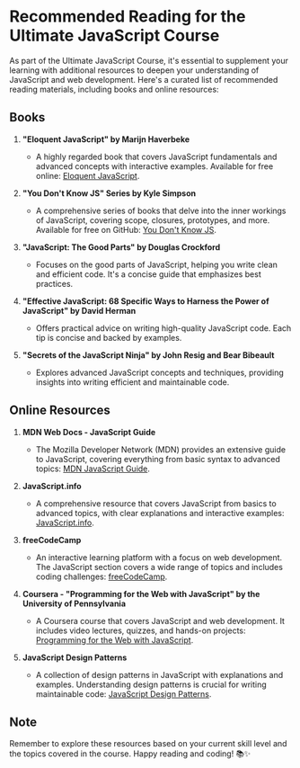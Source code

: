 # Recommended Reading for the Ultimate JavaScript Course

As part of the Ultimate JavaScript Course, it's essential to supplement your learning with additional resources to deepen your understanding of JavaScript and web development. Here's a curated list of recommended reading materials, including books and online resources:

## Books

1. **"Eloquent JavaScript" by Marijn Haverbeke**
   - A highly regarded book that covers JavaScript fundamentals and advanced concepts with interactive examples. Available for free online: [Eloquent JavaScript](https://eloquentjavascript.net/).

2. **"You Don't Know JS" Series by Kyle Simpson**
   - A comprehensive series of books that delve into the inner workings of JavaScript, covering scope, closures, prototypes, and more. Available for free on GitHub: [You Don't Know JS](https://github.com/getify/You-Dont-Know-JS).

3. **"JavaScript: The Good Parts" by Douglas Crockford**
   - Focuses on the good parts of JavaScript, helping you write clean and efficient code. It's a concise guide that emphasizes best practices.

4. **"Effective JavaScript: 68 Specific Ways to Harness the Power of JavaScript" by David Herman**
   - Offers practical advice on writing high-quality JavaScript code. Each tip is concise and backed by examples.

5. **"Secrets of the JavaScript Ninja" by John Resig and Bear Bibeault**
   - Explores advanced JavaScript concepts and techniques, providing insights into writing efficient and maintainable code.

## Online Resources

1. **MDN Web Docs - JavaScript Guide**
   - The Mozilla Developer Network (MDN) provides an extensive guide to JavaScript, covering everything from basic syntax to advanced topics: [MDN JavaScript Guide](https://developer.mozilla.org/en-US/docs/Web/JavaScript/Guide).

2. **JavaScript.info**
   - A comprehensive resource that covers JavaScript from basics to advanced topics, with clear explanations and interactive examples: [JavaScript.info](https://javascript.info/).

3. **freeCodeCamp**
   - An interactive learning platform with a focus on web development. The JavaScript section covers a wide range of topics and includes coding challenges: [freeCodeCamp](https://www.freecodecamp.org/).

4. **Coursera - "Programming for the Web with JavaScript" by the University of Pennsylvania**
   - A Coursera course that covers JavaScript and web development. It includes video lectures, quizzes, and hands-on projects: [Programming for the Web with JavaScript](https://www.coursera.org/learn/html-css-javascript-for-web-developers).

5. **JavaScript Design Patterns**
   - A collection of design patterns in JavaScript with explanations and examples. Understanding design patterns is crucial for writing maintainable code: [JavaScript Design Patterns](https://addyosmani.com/resources/essentialjsdesignpatterns/book/).

## Note
Remember to explore these resources based on your current skill level and the topics covered in the course. Happy reading and coding! 📚✨